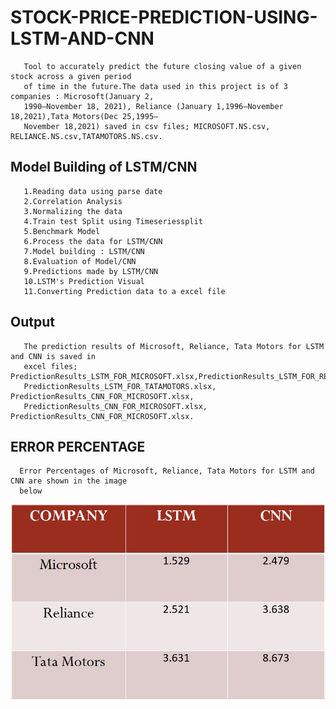 # STOCK-PRICE-PREDICTION-USING-LSTM-AND-CNN
       Tool to accurately predict the future closing value of a given stock across a given period
       of time in the future.The data used in this project is of 3 companies : Microsoft(January 2, 
       1990–November 18, 2021), Reliance (January 1,1996–November 18,2021),Tata Motors(Dec 25,1995–
       November 18,2021) saved in csv files; MICROSOFT.NS.csv, RELIANCE.NS.csv,TATAMOTORS.NS.csv.
       
## Model Building of LSTM/CNN

       1.Reading data using parse date
       2.Correlation Analysis
       3.Normalizing the data
       4.Train test Split using Timeseriessplit
       5.Benchmark Model
       6.Process the data for LSTM/CNN
       7.Model building : LSTM/CNN
       8.Evaluation of Model/CNN
       9.Predictions made by LSTM/CNN
       10.LSTM's Prediction Visual
       11.Converting Prediction data to a excel file
       
## Output

       The prediction results of Microsoft, Reliance, Tata Motors for LSTM and CNN is saved in
       excel files; PredictionResults_LSTM_FOR_MICROSOFT.xlsx,PredictionResults_LSTM_FOR_RELIANCE.xlsx,
       PredictionResults_LSTM_FOR_TATAMOTORS.xlsx, PredictionResults_CNN_FOR_MICROSOFT.xlsx,
       PredictionResults_CNN_FOR_MICROSOFT.xlsx, PredictionResults_CNN_FOR_MICROSOFT.xlsx.
       
## ERROR PERCENTAGE
      Error Percentages of Microsoft, Reliance, Tata Motors for LSTM and CNN are shown in the image 
      below
       
  ![](./Error_Percentage.jpeg) 
       
